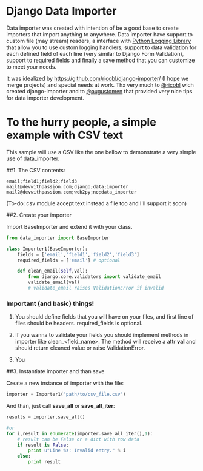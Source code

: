 # Django Data Importer

Data importer was created with intention of be a good base to create importers that import anything to anywhere.
Data importer have support to custom file (may stream) readers, a interface with [Python Logging Library](http://docs.python.org/library/logging.html) that allow you to use custom logging handlers, support to data validation for each defined field of each line (very similar to Django Form Validation), support to required fields and finally a save method that you can customize to meet your needs.

It was idealized by https://github.com/ricobl/django-importer/ (I hope we merge projects) and special needs at work. Thx very much to [@ricobl](http://twitter.com/ricobl) wich created django-importer and to [@augustomen](http://twitter.com/augustomen) that provided very nice tips for data importer development.

# To the hurry people, a simple example with CSV text

This sample will use a CSV like the one bellow to demonstrate a very simple use of data_importer.

##1. The CSV contents:

```csv
email;field1;field2;field3
mail1@devwithpassion.com;django;data;importer
mail2@devwithpassion.com;web2py;no;data_importer
```

(To-do: csv module accept text instead a file too and I'll support it soon)

##2. Create your importer

Import BaseImporter and extend it with your class.

```python
from data_importer import BaseImporter

class Importer1(BaseImporter):
    fields = ['email','field1','field2','field3']
    required_fields = ['email'] # optional

    def clean_email(self,val):
        from django.core.validators import validate_email
        validate_email(val)
        # validate_email raises ValidationError if invalid


```
### Important (and basic) things!

1. You should define fields that you will have on your files, and first line of files should be headers. required_fields is optional.

2. If you wanna to validate your fields you should implement methods in importer like clean_<field_name>. The method will receive a attr **val** and should return cleaned value or raise ValidationError.
                                                                                                                                               
3. You
                                                                                                                        
                                                                                                                                               
##3. Instantiate importer and than save

Create a new instance of importer with the file:

```python
importer = Importer1('path/to/csv_file.csv')
```

And than, just call **save_all** or **save_all_iter**:

```python
results = importer.save_all()

#or
for i,result in enumerate(importer.save_all_iter(),1):
    # result can be False or a dict with row data
    if result is False:
        print u"Line %s: Invalid entry." % i
    else:
        print result
        
```
